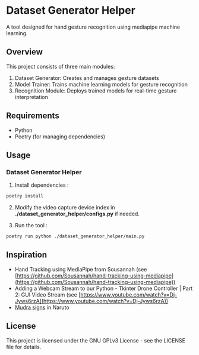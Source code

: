 # Dataset Generator Helper

A tool designed for hand gesture recognition using mediapipe machine learning.

## Overview

This project consists of three main modules:
1. Dataset Generator: Creates and manages gesture datasets
2. Model Trainer: Trains machine learning models for gesture recognition
3. Recognition Module: Deploys trained models for real-time gesture interpretation

## Requirements

- Python 
- Poetry (for managing dependencies)

## Usage

### Dataset Generator Helper

1. Install dependencies :

```bash
poetry install
```

2. Modify the video capture device index in **./dataset_generator_helper/configs.py** if needed.

3. Run the tool :

```bash
poetry run python ./dataset_generator_helper/main.py
```

## Inspiration

 - Hand Tracking using MediaPipe from Sousannah (see [https://github.com/Sousannah/hand-tracking-using-mediapipe](https://github.com/Sousannah/hand-tracking-using-mediapipe))
 - Adding a Webcam Stream to our Python - Tkinter Drone Controller | Part 2: GUI Video Stream (see [https://www.youtube.com/watch?v=Dj-Jyws6rzA](https://www.youtube.com/watch?v=Dj-Jyws6rzA))
 - [Mudra signs](https://naruto.fandom.com/fr/wiki/Mudr%C3%A2) in Naruto

## License

This project is licensed under the GNU GPLv3 License - see the LICENSE file for details.